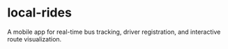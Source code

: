 # local-rides
A mobile app for real-time bus tracking, driver registration, and interactive route visualization.
